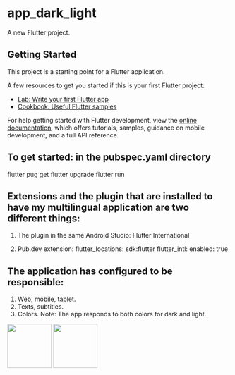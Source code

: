 # app_dark_light

A new Flutter project.

## Getting Started

This project is a starting point for a Flutter application.

A few resources to get you started if this is your first Flutter project:

- [Lab: Write your first Flutter app](https://docs.flutter.dev/get-started/codelab)
- [Cookbook: Useful Flutter samples](https://docs.flutter.dev/cookbook)

For help getting started with Flutter development, view the
[online documentation](https://docs.flutter.dev/), which offers tutorials,
samples, guidance on mobile development, and a full API reference.


## To get started: in the pubspec.yaml directory
flutter pug get
flutter upgrade
flutter run

## Extensions and the plugin that are installed to have my multilingual application are two different things:

1. The plugin in the same Android Studio:
Flutter International

2. Pub.dev extension:
flutter_locations:
   sdk:flutter
flutter_intl:
   enabled: true


## The application has configured to be responsible:
1. Web, mobile, tablet.
2. Texts, subtitles.
3. Colors.
Note: The app responds to both colors for dark and light.

<img src="https://res.cloudinary.com/developments/image/upload/v1655849085/App_dark_and_light/photo_2022-06-21_17-04-26_mv0blk.jpg" width=100>
<img src="https://res.cloudinary.com/developments/image/upload/v1655849085/App_dark_and_light/photo_2022-06-21_17-04-28_poeerc.jpg" width=100>

